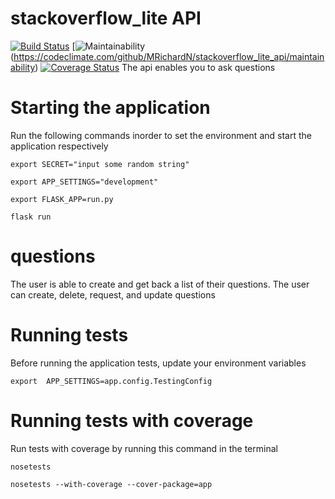 # stackoverflow_lite API


[![Build Status](https://travis-ci.com/MRichardN/stackoverflow_lite_api.svg?branch=develop)](https://travis-ci.com/MRichardN/stackoverflow_lite_api)
[![Maintainability](https://api.codeclimate.com/v1/badges/e8e354303b4f111a8781/maintainability)
(https://codeclimate.com/github/MRichardN/stackoverflow_lite_api/maintainability)
[![Coverage Status](https://coveralls.io/repos/github/MRichardN/stackoverflow_lite_api/badge.svg?branch=develop)](https://coveralls.io/github/MRichardN/stackoverflow_lite_api?branch=develop)
The api enables you to ask questions




# Starting the application
Run the following commands inorder to set the environment and start the application respectively
```
export SECRET="input some random string"

export APP_SETTINGS="development"

export FLASK_APP=run.py

flask run
```

# questions
The user is  able to create and get back a list of their questions.
The user can create, delete, request, and update questions


# Running tests
Before running the application tests, update your environment variables
```
export  APP_SETTINGS=app.config.TestingConfig

```


# Running tests with coverage
Run tests with coverage by running this command in the terminal
```
nosetests 

nosetests --with-coverage --cover-package=app
```